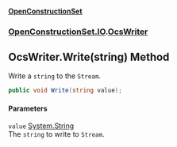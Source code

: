 #### [OpenConstructionSet](index.md 'index')
### [OpenConstructionSet.IO](index.md#OpenConstructionSet_IO 'OpenConstructionSet.IO').[OcsWriter](ZpKxsyHEFPikx37jMDDXsg.md 'OpenConstructionSet.IO.OcsWriter')
## OcsWriter.Write(string) Method
Write a `string` to the `Stream`.  
```csharp
public void Write(string value);
```
#### Parameters
<a name='OpenConstructionSet_IO_OcsWriter_Write(string)_value'></a>
`value` [System.String](https://docs.microsoft.com/en-us/dotnet/api/System.String 'System.String')  
The `string` to write to `Stream`.
  
